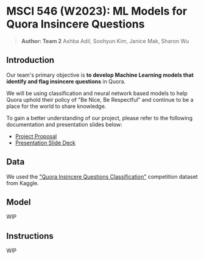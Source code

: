 # MSCI 546 (W2023): ML Models for Quora Insincere Questions

> **Author: Team 2**
> Ashba Adil, Soohyun Kim, Janice Mak, Sharon Wu

## Introduction

Our team's primary objective is **to develop Machine Learning models that identify and flag insincere questions** in Quora.  

We will be using classification and neural network based models to help Quora uphold their policy of "Be Nice, Be Respectful" and continue to be a place for the world to share knowledge.  

To gain a better understanding of our project, please refer to the following documentation and presentation slides below:
* [Project Proposal](https://docs.google.com/document/d/13cpXKZvZLVEbxLRvQ2M6xRziCUPR0a3-YB-31aGaTR8/edit?usp=sharing)
* [Presentation Slide Deck]()

## Data

We used the ["Quora Insincere Questions Classification"](https://www.kaggle.com/competitions/quora-insincere-questions-classification) competition dataset from Kaggle.

## Model

WIP

## Instructions

WIP
